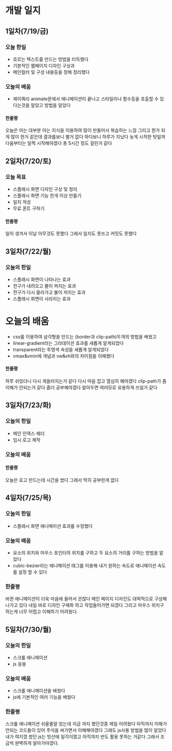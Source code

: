 # 개발 일지

## 1일차(7/19/금)
### 오늘 한일
 - 흐르는 텍스트를 만드는 방법을 터득했다
 - 기본적인 웹페이지 디자인 구상과
 - 메인컬러 및 구성 내용등을 정해 정리했다
### 오늘의 배움
 - 제이쿼리 animate문에서 애니메이션이 끝나고 스타일이나 함수등을 호출할 수 있다는것을 알았고 방법을 알았다
#### 한줄평
오늘은 아는 대부분 아는 지식을 이용하여 많이 만들어서 복습하는 느낌 그리고
뭔가 되게 많이 한거 같은데 결과를보니 별거 없다
하다보니 하루가 지났다 늦게 시작한 탓일까 다음부터는 일찍 시작해야겠다
총 5시간 정도 걸린거 같다

## 2일차(7/20/토)
### 오늘 목표
 - 스플래시 화면 디자인 구상 및 정리
 - 스플래시 화면 기능 한개 이상 만들기
 - 일지 작성
 - 무료 폰트 구하기
#### 한줄평
일이 생겨서 이날 아무것도 못했다 그래서 일지도 못쓰고 커밋도 못했다

## 3일차(7/22/월)
### 오늘의 한일
 - 스플래시 화면이 나타나는 효과
 - 전구가 내려오고 불이 켜지는 효과
 - 전구가 다시 올라가고 불이 꺼지는 효과
 - 스플래시 화면이 사라지는 효과
# 오늘의 배움
 - css를 이용하여 삼각형을 만드는 (border과 clip-path)두개의 방법을 배웠고
 - linear-gradient라는 그라데이션 효과를 새롭게 알게되었다
 - transparent라는 투명색 속성을 새롭게 알게되었다
 - vmax&vmin에 개념과 vw&vh와의 차이점을 이해했다
#### 한줄평
하루 쉬었더니 다시 게을러지는거 같다 다시 마음 잡고 열심히 해야겠다
clip-path가 좀 이해가 안되는거 같다 좀더 공부해야겠다 
알아두면 여러모로 유용하게 쓰일거 같다

## 3일차(7/23/화)
### 오늘의 한일
 - 메인 인덱스 헤더
 - 임시 로고 제작
### 오늘의 배움

#### 한줄평
오늘은 로고 만드는데 시간을 썼다 그래서 딱히 공부한게 없다

## 4일차(7/25/목)
### 오늘의 한일
 - 스플래시 화면 애니메이션 효과를 수정했다
### 오늘의 배움
 - 요소의 위치와 마우스 포인터의 위치를 구하고 두 요소의 거리를 구하는 방법을 알았다
 - cubic-bezier라는 애니메이션 태그를 이용해 내가 원하는 속도로 애니메이션 속도를 설정 할 수 있다
### 한줄평
바뀐 애니메이션이 더욱 마음에 들어서 괸찮다 메인 페이지 디자인도 대략적으로 구상해 나가고 있다 내일 바로 디자인 구체화 하고 작업들어가면 되겠다 그리고 마우스 위치구하는게 너무 어렵고 이해하기 어려웠다.

## 5일차(7/30/월)
### 오늘의 한일
 - 스크롤 애니메이션
 - js 응용
### 오늘의 배움
 - 스크롤 애니메이션을 배웠다
 - js에 기본적인 여러 기능을 배웠다
### 한줄평
스크롤 애니메이션 쉬울줄알 았는데 지금 까지 했던것중 제일 어려웠다
아직까지 이해가 안되는 코드들이 있어 주석을 써가면서 이해해야겠다
그래도 js사용 방법을 많이 알았다 내가 여지껐 썼던 js는 빙산에 일각이였고
아직까지 반도 활용 못하는 거같다 그래서 조금씩 완벽하게 알아가야겠다.
